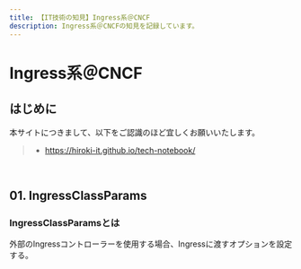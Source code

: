 ```yaml
---
title: 【IT技術の知見】Ingress系＠CNCF
description: Ingress系＠CNCFの知見を記録しています。
---
```


# Ingress系＠CNCF

## はじめに

本サイトにつきまして、以下をご認識のほど宜しくお願いいたします。

> - https://hiroki-it.github.io/tech-notebook/

<br>

## 01. IngressClassParams

### IngressClassParamsとは

外部のIngressコントローラーを使用する場合、Ingressに渡すオプションを設定する。

<br>
